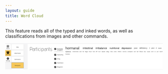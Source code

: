 ```yaml
---
layout: guide
title: Word Cloud
---
```


This feature reads all of the typed and inked words, as well as classifications from images and other commands.

![Word Cloud](images/guide-word-cloud.png)

